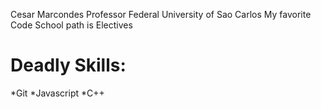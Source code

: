Cesar Marcondes
Professor
Federal University of Sao Carlos
My favorite Code School path is Electives

Deadly Skills:
===========
*Git
*Javascript
*C++
